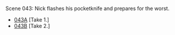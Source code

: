 Scene 043: Nick flashes his pocketknife and prepares for the worst.

* [043A](043A--Take01--.md) [Take 1.]
* [043B](043B--Take02--.md) [Take 2.]
